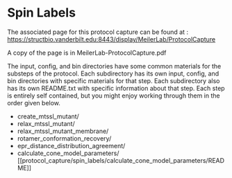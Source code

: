 # Spin Labels
The associated page for this protocol capture can be found at :
https://structbio.vanderbilt.edu:8443/display/MeilerLab/ProtocolCapture

A copy of the page is in MeilerLab-ProtocolCapture.pdf

The input, config, and bin directories have some common materials for the
substeps of the protocol. Each subdirectory has its own input, config, and
bin directories with specific materials for that step. Each subdirectory also
has its own README.txt with specific information about that step. Each step is
entirely self contained, but you might enjoy working through them in the order
given below. 

- create\_mtssl\_mutant/
- relax\_mtssl\_mutant/
- relax\_mtssl\_mutant\_membrane/
- rotamer\_conformation\_recovery/
- epr\_distance\_distribution\_agreement/
- calculate\_cone\_model\_parameters/ [[protocol_capture/spin_labels/calculate_cone_model_parameters/README]]
